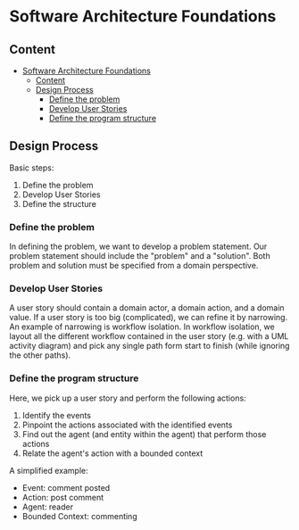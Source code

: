 # Software Architecture Foundations

## Content
- [Software Architecture Foundations](#software-architecture-foundations)
  - [Content](#content)
  - [Design Process](#design-process)
    - [Define the problem](#define-the-problem)
    - [Develop User Stories](#develop-user-stories)
    - [Define the program structure](#define-the-program-structure)

## Design Process
Basic steps:
1. Define the problem
2. Develop User Stories
3. Define the structure

### Define the problem
In defining the problem, we want to develop a problem statement. 
Our problem statement should include the "problem" and a "solution".
Both problem and solution must be specified from a domain perspective.

### Develop User Stories
A user story should contain a domain actor, a domain action, and a domain value.
If a user story is too big (complicated), we can refine it by narrowing.
An example of narrowing is workflow isolation. 
In workflow isolation, we layout all the different workflow contained in the user story (e.g. with a UML activity diagram) and pick any single path form start to finish (while ignoring the other paths).

### Define the program structure
Here, we pick up a user story and perform the following actions:
1. Identify the events
2. Pinpoint the actions associated with the identified events
3. Find out the agent (and entity within the agent) that perform those actions
4. Relate the agent's action with a bounded context

A simplified example:
- Event: comment posted
- Action: post comment
- Agent: reader
- Bounded Context: commenting
